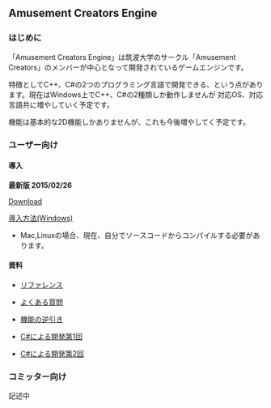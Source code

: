 ﻿## Amusement Creators Engine

### はじめに
「Amusement Creators Engine」は筑波大学のサークル「Amusement Creators」のメンバーが中心となって開発されているゲームエンジンです。

特徴としてC++、C#の2つのプログラミング言語で開発できる、という点があります。現在はWindows上でC++、C#の2種類しか動作しませんが
対応OS、対応言語共に増やしていく予定です。

機能は基本的な2D機能しかありませんが、これも今後増やしてく予定です。

### ユーザー向け

#### 導入

**最新版 2015/02/26**

[Download](https://drive.google.com/folderview?id=0B1gZCvEfcQAiMjhaU1VZOVRTUWM&usp=sharing)

[導入方法(Windows)](./HowToIntroduce/Windows.md)

* Mac,Linuxの場合、現在、自分でソースコードからコンパイルする必要があります。

#### 資料

* [リファレンス](./Reference/Main.md)
* [よくある質問](./FAQ.md)
* [機能の逆引き](./ReverseDictionary.md)


* [C#による開発第1回](./Manual/CSharp/01_intro.md)
* [C#による開発第2回](./Manual/CSharp/02_movingball1.md)

### コミッター向け

記述中

